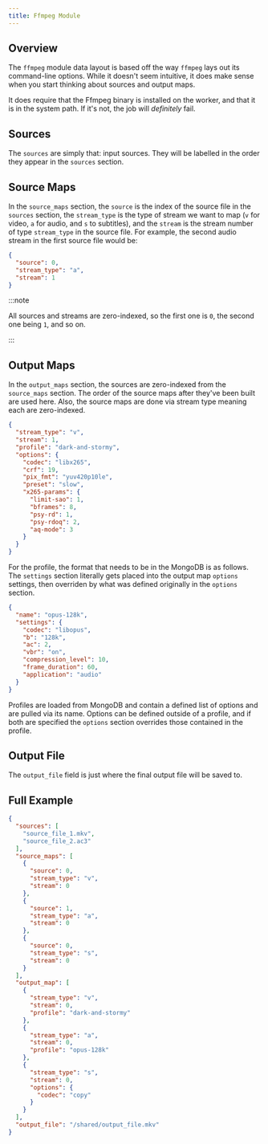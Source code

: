 ```yaml
---
title: Ffmpeg Module
---
```


## Overview

The `ffmpeg` module data layout is based off the way `ffmpeg` lays out its command-line options.  While it doesn't seem intuitive, it does make sense when you start thinking about sources and output maps.

It does require that the Ffmpeg binary is installed on the worker, and that it is in the system path.  If it's not, the job will _definitely_ fail.

## Sources

The `sources` are simply that: input sources.  They will be labelled in the order they appear in the `sources` section.

## Source Maps

In the `source_maps` section, the `source` is the index of the source file in the `sources` section, the `stream_type` is the type of stream we want to map (`v` for video, `a` for audio, and `s` to subtitles), and the `stream` is the stream number of type `stream_type` in the source file.  For example, the second audio stream in the first source file would be:

```json title="Source Map Example"
{
  "source": 0,
  "stream_type": "a",
  "stream": 1
}
```

:::note

All sources and streams are zero-indexed, so the first one is `0`, the second one being `1`, and so on.

:::

## Output Maps

In the `output_maps` section, the sources are zero-indexed from the `source_maps` section.  The order of the source maps after they've been built are used here.  Also, the source maps are done via stream type meaning each are zero-indexed.

```json title="Output Map Example"
{
  "stream_type": "v",
  "stream": 1,
  "profile": "dark-and-stormy",
  "options": {
    "codec": "libx265",
    "crf": 19,
    "pix_fmt": "yuv420p10le",
    "preset": "slow",
    "x265-params": {
      "limit-sao": 1,
      "bframes": 8,
      "psy-rd": 1,
      "psy-rdoq": 2,
      "aq-mode": 3
    }
  }
}
```

For the profile, the format that needs to be in the MongoDB is as follows.  The `settings` section literally gets placed into the output map `options` settings, then overriden by what was defined originally in the `options` section.

```json title="MongoDB Profile Example"
{
  "name": "opus-128k",
  "settings": {
    "codec": "libopus",
    "b": "128k",
    "ac": 2,
    "vbr": "on",
    "compression_level": 10,
    "frame_duration": 60,
    "application": "audio"
  }
}
```

Profiles are loaded from MongoDB and contain a defined list of options and are pulled via its name.  Options can be defined outside of a profile, and if both are specified the `options` section overrides those contained in the profile.

## Output File

The `output_file` field is just where the final output file will be saved to.

## Full Example

```json title="Ffmpeg Data Format"
{
  "sources": [
    "source_file_1.mkv",
    "source_file_2.ac3"
  ],
  "source_maps": [
    {
      "source": 0,
      "stream_type": "v",
      "stream": 0
    },
    {
      "source": 1,
      "stream_type": "a",
      "stream": 0
    },
    {
      "source": 0,
      "stream_type": "s",
      "stream": 0
    }
  ],
  "output_map": [
    {
      "stream_type": "v",
      "stream": 0,
      "profile": "dark-and-stormy"
    },
    {
      "stream_type": "a",
      "stream": 0,
      "profile": "opus-128k"
    },
    {
      "stream_type": "s",
      "stream": 0,
      "options": {
        "codec": "copy"
      }
    }
  ],
  "output_file": "/shared/output_file.mkv"
}
```